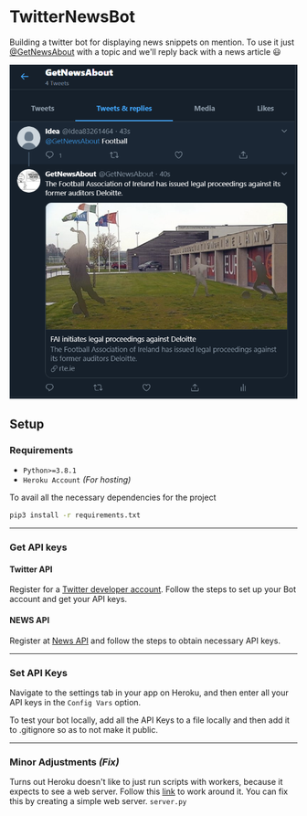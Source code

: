 # TwitterNewsBot
Building a twitter bot for displaying news snippets on mention. To use it just [@GetNewsAbout](https://twitter.com/GetNewsAbout) with a topic and we'll reply back with a news article :smiley:

![](Images/SS.PNG)

## **Setup**

### **Requirements**

- ```Python>=3.8.1```
- ```Heroku Account``` *(For hosting)* 

To avail all the necessary dependencies for the project
```bash
pip3 install -r requirements.txt
```
---
### **Get API keys**
#### Twitter API
Register for a [Twitter developer account](https://developer.twitter.com/en). Follow the steps to set up your Bot account and get your API keys.

#### NEWS API
Register at [News API](https://newsapi.org/) and follow the steps to obtain necessary API keys.

---
### **Set API Keys**
Navigate to the settings tab in your app on Heroku, and then enter all your API keys in the ```Config Vars``` option.

To test your bot locally, add all the API Keys to a file locally and then add it to .gitignore so as to not make it public.

---
### **Minor Adjustments** *(Fix)*
Turns out Heroku doesn't like to just run scripts with workers, because it expects to see a web server. Follow this [link](https://dev.to/emcain/how-to-set-up-a-twitter-bot-with-python-and-heroku-1n39) to work around it. 
You can fix this by creating a simple web server. ```server.py```